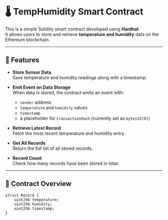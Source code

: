 # 🌡️ TempHumidity Smart Contract

This is a simple Solidity smart contract developed using **Hardhat**.  
It allows users to store and retrieve **temperature and humidity** data on the Ethereum blockchain.

---

## 🔧 Features

- **Store Sensor Data**  
  Save temperature and humidity readings along with a timestamp.

- **Emit Event on Data Storage**  
  When data is stored, the contract emits an event with:
  - `sender` address  
  - `temperature` and `humidity` values  
  - `timestamp`  
  - a placeholder for `transactionHash` (currently set as `bytes32(0)`)

- **Retrieve Latest Record**  
  Fetch the most recent temperature and humidity entry.

- **Get All Records**  
  Return the full list of all stored records.

- **Record Count**  
  Check how many records have been stored in total.

---

## 🧱 Contract Overview

```solidity
struct Record {
    uint256 temperature;
    uint256 humidity;
    uint256 timestamp;
}
